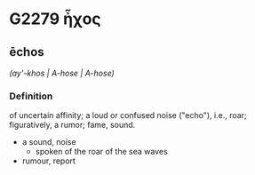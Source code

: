 # G2279 ἦχος

## ēchos

_(ay'-khos | A-hose | A-hose)_

### Definition

of uncertain affinity; a loud or confused noise ("echo"), i.e., roar; figuratively, a rumor; fame, sound.

- a sound, noise
  - spoken of the roar of the sea waves
- rumour, report

